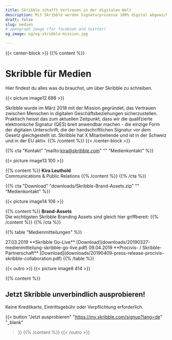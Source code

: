 ```yaml
---
title: Skribble schafft Vertrauen in der digitalen Welt
description: Mit Skribble werden Signaturprozesse 100% digital abgewickelt, basierend auf der qualifizierten elektronischen Signatur “QES” - die e-Unterschrift, die vor Schweizer und EU Gesetz der handschriftlichen Unterschrift gleichgestellt ist.
draft: false
slug: medien
# opengraph image (for facebook and twitter)
og_image: og/og-skribble-mission.jpg

---
```


{{< center-block >}}
{{% content %}}
# Skribble für Medien
Hier findest du alles was du brauchst, um über Skribble zu schreiben.

{{< picture image12 688 >}}

Skribble wurde im März 2018 mit der Mission gegründet, das Vertrauen zwischen Menschen in digitalen Geschäftsbeziehungen sicherzustellen.
Praktisch heisst das zum aktuellen Zeitpunkt, dass wir die qualifzierte elektronische Signatur (QES) breit anwendbar machen - die einzige Form der digitalen Unterschrift, die der handschriftlichen Signatur vor dem Gesetz gleichgestellt ist. Skribble hat X Mitarbeitende und ist in der Schweiz und in der EU aktiv.
{{% /content %}}
{{< /center-block >}}

{{% cta
  "Kontakt"
  "mailto:kira@skribble.com"
  ""
  "Medienkontakt"
%}}

{{< picture image13 100 >}}

{{% content %}}
**Kira Leuthold**<br>
Communications & Public Relations
{{% /content %}}
{{% /cta %}}

{{% cta
  "Download"
  "downloads/Skribble-Brand-Assets.zip"
  ""
  "Medienkontakt"
%}}

{{< picture image14 106 >}}

{{% content %}}
**Brand-Assets**<br>
Die wichtigsten Skribble Branding Assets sind gleich hier griffbereit:
{{% /content %}}
{{% /cta %}}

{{% table "Medienmitteilungen" %}}
<tr>
  <td style="width:10%;">27.03.2019</td>
  <td style="width:80%;">**Skribble Go-Live**</td>
  <td style="width:10%;">
    [Download](downloads/20190327-medienmitteilung-skribble-go-live.pdf)
  </td>
</tr>
<tr>
  <td>09.04.2019</td>
  <td>**Procivis- / Skribble-Partnerschaft**</td>
  <td>
    [Download](downloads/20190409-press-release-procivis-skribble-collaboration.pdf)
  </td>
</tr>
{{% /table %}}

{{< outro >}}
{{< picture image8 414 >}}

{{% content %}}
## Jetzt Skribble unverbindlich ausprobieren!
Keine Kreditkarte, Eintrittsgebühr oder Verpflichtung erforderlich.

{{< button
  "Jetzt ausprobieren"
  "https://my.skribble.com/signup?lang=de"
  "_blank"
>}}
{{% /content %}}
{{< /outro >}}